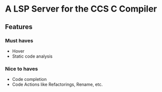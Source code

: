# A LSP Server for the CCS C Compiler

## Features
### Must haves
- Hover
- Static code analysis

### Nice to haves
- Code completion
- Code Actions like Refactorings, Rename, etc.